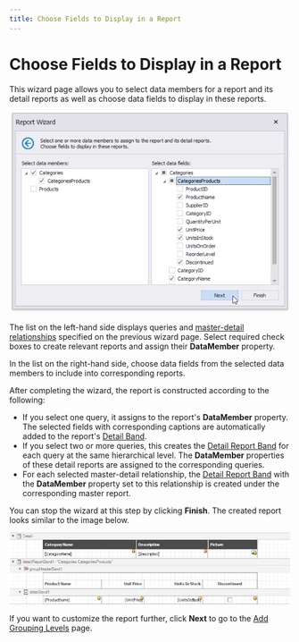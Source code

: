 ```yaml
---
title: Choose Fields to Display in a Report
---
```

# Choose Fields to Display in a Report

This wizard page allows you to select data members for a report and its detail reports as well as choose data fields to display in these reports.

![report-wizard-master-detail-select-fields](../../../../../../images/report-wizard-master-detail-select-fields128032.png)

The list on the left-hand side displays queries and [master-detail relationships](../../../create-reports\create-a-master-detail-report-use-detail-report-bands.md) specified on the previous wizard page. Select required check boxes to create relevant reports and assign their **DataMember** property.

In the list on the right-hand side, choose data fields from the selected data members to include into corresponding reports.

After completing the wizard, the report is constructed according to the following:

* If you select one query, it assigns to the report's **DataMember** property. The selected fields with corresponding captions are automatically added to the report's [Detail Band](../../../introduction-to-banded-reports.md).
* If you select two or more queries, this creates the [Detail Report Band](../../../introduction-to-banded-reports.md) for each query at the same hierarchical level. The **DataMember** properties of these detail reports are assigned to the corresponding queries.
* For each selected master-detail relationship, the [Detail Report Band](../../../introduction-to-banded-reports.md) with the **DataMember** property set to this relationship is created under the corresponding master report.

You can stop the wizard at this step by clicking **Finish**. The created report looks similar to the image below.

![report-wizard-master-detail-select-fields-result](../../../../../../images/eurd-win-report-wizard-master-detail-select-fields-result.png)

If you want to customize the report further, click **Next** to go to the [Add Grouping Levels](add-grouping-levels.md) page.